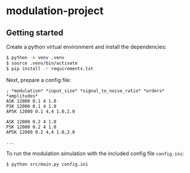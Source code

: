 # modulation-project

## Getting started

Create a python virtual environment and install the dependencies:

```sh
$ python -m venv .venv
$ source .venv/bin/activate
$ pip install -r requirements.txt
```

Next, prepare a config file:

```
; *modulation* *input_size* *signal_to_noise_ratio* *orders* *amplitudes*
ASK 12000 0.1 4 1.0
PSK 12000 0.1 4 1.0
APSK 12000 0.1 4,4 1.0,2.0

ASK 12000 0.2 4 1.0
PSK 12000 0.2 4 1.0
APSK 12000 0.2 4,4 1.0,2.0

...
```

To run the modulation simulation with the included config file `config.ini`:

```sh
$ python src/main.py config.ini
```

